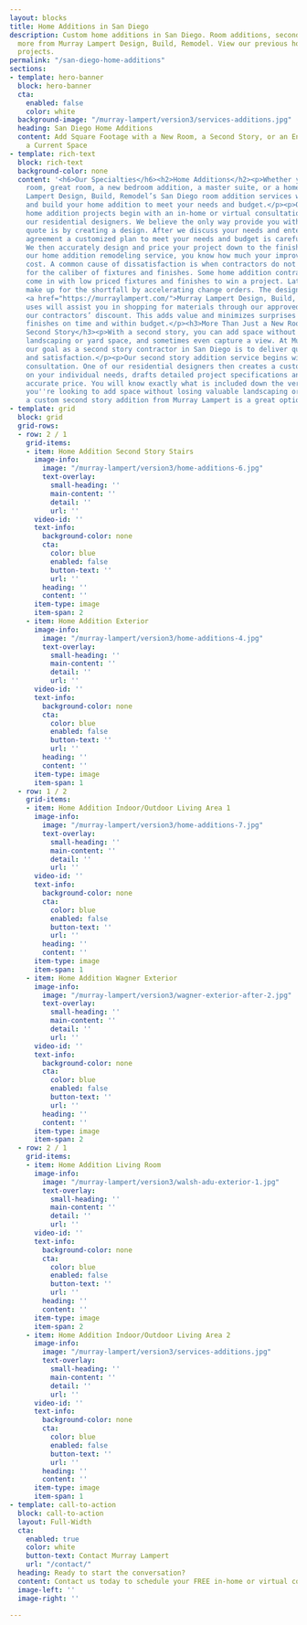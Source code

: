 ```yaml
---
layout: blocks
title: Home Additions in San Diego
description: Custom home additions in San Diego. Room additions, second stories, and
  more from Murray Lampert Design, Build, Remodel. View our previous home addition
  projects.
permalink: "/san-diego-home-additions"
sections:
- template: hero-banner
  block: hero-banner
  cta:
    enabled: false
    color: white
  background-image: "/murray-lampert/version3/services-additions.jpg"
  heading: San Diego Home Additions
  content: Add Square Footage with a New Room, a Second Story, or an Enhancement to
    a Current Space
- template: rich-text
  block: rich-text
  background-color: none
  content: '<h6>Our Specialties</h6><h2>Home Additions</h2><p>Whether you need a family
    room, great room, a new bedroom addition, a master suite, or a home office, Murray
    Lampert Design, Build, Remodel’s San Diego room addition services will design
    and build your home addition to meet your needs and budget.</p><p>Our San Diego
    home addition projects begin with an in-home or virtual consultation by one of
    our residential designers. We believe the only way provide you with an accurate
    quote is by creating a design. After we discuss your needs and enter into a design
    agreement a customized plan to meet your needs and budget is carefully created.
    We then accurately design and price your project down to the finish details.<br><br>With
    our home addition remodeling service, you know how much your improvements will
    cost. A common cause of dissatisfaction is when contractors do not properly budget
    for the caliber of fixtures and finishes. Some home addition contractors intentionally
    come in with low priced fixtures and finishes to win a project. Later on they
    make up for the shortfall by accelerating change orders. The design/build process
    <a href="https://murraylampert.com/">Murray Lampert Design, Build, Remodel</a>
    uses will assist you in shopping for materials through our approved vendors with
    our contractors’ discount. This adds value and minimizes surprises so your project
    finishes on time and within budget.</p><h3>More Than Just a New Room: Adding a
    Second Story</h3><p>With a second story, you can add space without losing valuable
    landscaping or yard space, and sometimes even capture a view. At Murray Lampert,
    our goal as a second story contractor in San Diego is to deliver quality, value,
    and satisfaction.</p><p>Our second story addition service begins with an in-home
    consultation. One of our residential designers then creates a custom plan based
    on your individual needs, drafts detailed project specifications and quotes an
    accurate price. You will know exactly what is included down the very last detail.<br><br>If
    you''re looking to add space without losing valuable landscaping or yard area,
    a custom second story addition from Murray Lampert is a great option to explore.</p>'
- template: grid
  block: grid
  grid-rows:
  - row: 2 / 1
    grid-items:
    - item: Home Addition Second Story Stairs
      image-info:
        image: "/murray-lampert/version3/home-additions-6.jpg"
        text-overlay:
          small-heading: ''
          main-content: ''
          detail: ''
          url: ''
      video-id: ''
      text-info:
        background-color: none
        cta:
          color: blue
          enabled: false
          button-text: ''
          url: ''
        heading: ''
        content: ''
      item-type: image
      item-span: 2
    - item: Home Addition Exterior
      image-info:
        image: "/murray-lampert/version3/home-additions-4.jpg"
        text-overlay:
          small-heading: ''
          main-content: ''
          detail: ''
          url: ''
      video-id: ''
      text-info:
        background-color: none
        cta:
          color: blue
          enabled: false
          button-text: ''
          url: ''
        heading: ''
        content: ''
      item-type: image
      item-span: 1
  - row: 1 / 2
    grid-items:
    - item: Home Addition Indoor/Outdoor Living Area 1
      image-info:
        image: "/murray-lampert/version3/home-additions-7.jpg"
        text-overlay:
          small-heading: ''
          main-content: ''
          detail: ''
          url: ''
      video-id: ''
      text-info:
        background-color: none
        cta:
          color: blue
          enabled: false
          button-text: ''
          url: ''
        heading: ''
        content: ''
      item-type: image
      item-span: 1
    - item: Home Addition Wagner Exterior
      image-info:
        image: "/murray-lampert/version3/wagner-exterior-after-2.jpg"
        text-overlay:
          small-heading: ''
          main-content: ''
          detail: ''
          url: ''
      video-id: ''
      text-info:
        background-color: none
        cta:
          color: blue
          enabled: false
          button-text: ''
          url: ''
        heading: ''
        content: ''
      item-type: image
      item-span: 2
  - row: 2 / 1
    grid-items:
    - item: Home Addition Living Room
      image-info:
        image: "/murray-lampert/version3/walsh-adu-exterior-1.jpg"
        text-overlay:
          small-heading: ''
          main-content: ''
          detail: ''
          url: ''
      video-id: ''
      text-info:
        background-color: none
        cta:
          color: blue
          enabled: false
          button-text: ''
          url: ''
        heading: ''
        content: ''
      item-type: image
      item-span: 2
    - item: Home Addition Indoor/Outdoor Living Area 2
      image-info:
        image: "/murray-lampert/version3/services-additions.jpg"
        text-overlay:
          small-heading: ''
          main-content: ''
          detail: ''
          url: ''
      video-id: ''
      text-info:
        background-color: none
        cta:
          color: blue
          enabled: false
          button-text: ''
          url: ''
        heading: ''
        content: ''
      item-type: image
      item-span: 1
- template: call-to-action
  block: call-to-action
  layout: Full-Width
  cta:
    enabled: true
    color: white
    button-text: Contact Murray Lampert
    url: "/contact/"
  heading: Ready to start the conversation?
  content: Contact us today to schedule your FREE in-home or virtual consultation.
  image-left: ''
  image-right: ''

---
```

